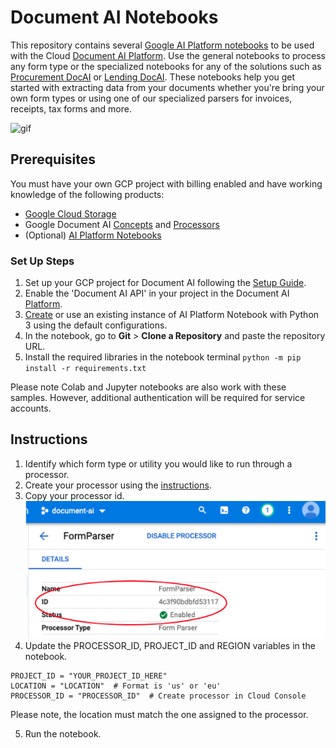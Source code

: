 # Document AI Notebooks 

This repository contains several [Google AI Platform notebooks][notebooks] 
to be used with the Cloud [Document AI Platform][docai]. Use the general notebooks
to process any form type or the specialized notebooks for any of the solutions such
as [Procurement DocAI][pdai] or [Lending DocAI][ldai]. These notebooks help you get
started with extracting data from your documents whether you're bring your own form types
or using one of our specialized parsers for invoices, receipts, tax forms and more.

![gif](resources/screenshots/invoice-notebook.gif)

## Prerequisites 

You must have your own GCP project with billing enabled and have working knowledge of the following products:

* [Google Cloud Storage][gcs]
* Google Document AI [Concepts][basics] and [Processors][processors]
* (Optional) [AI Platform Notebooks][notebooks]

### Set Up Steps

1. Set up your GCP project for Document AI following the [Setup Guide][set_up].
1. Enable the 'Document AI API' in your project in the Document AI [Platform][platform].
1. [Create][create_notebook] or use an existing instance of AI Platform Notebook with Python 3 using the default configurations.
1. In the notebook, go to **Git** > **Clone a Repository** and paste the repository URL.
1. Install the required libraries in the notebook terminal `python -m pip install -r requirements.txt`

Please note Colab and Jupyter notebooks are also work with these samples. However, additional authentication will be required for service accounts.

## Instructions

1. Identify which form type or utility you would like to run through a processor.
2. Create your processor using the [instructions][create_processor].
3. Copy your processor id.
![processorId](resources/screenshots/FormParserID.png)
4. Update the PROCESSOR_ID, PROJECT_ID and REGION variables in the notebook.

```
PROJECT_ID = "YOUR_PROJECT_ID_HERE"
LOCATION = "LOCATION"  # Format is 'us' or 'eu'
PROCESSOR_ID = "PROCESSOR_ID"  # Create processor in Cloud Console
```
Please note, the location must match the one assigned to the processor. 

5. Run the notebook. 

[notebooks]: https://cloud.google.com/ai-platform-notebooks
[docai]: https://cloud.google.com/document-ai/docs/
[pdai]: https://cloud.google.com/solutions/procurement-doc-ai/
[ldai]: https://cloud.google.com/solutions/lending-doc-ai/
[docai_basics]: https://cloud.google.com/document-ai/docs/basics
[processors]: https://cloud.google.com/document-ai/docs/processor-overview
[set_up]: https://cloud.google.com/document-ai/docs/setup
[platform]: https://console.cloud.google.com/ai/document-ai
[create_processor]: https://cloud.google.com/document-ai/docs/create-processor
[create_notebook]: https://cloud.google.com/ai-platform/notebooks/docs/create-new
[gcs]: https://cloud.google.com/storage
[basics]: https://cloud.google.com/document-ai/docs/basics
